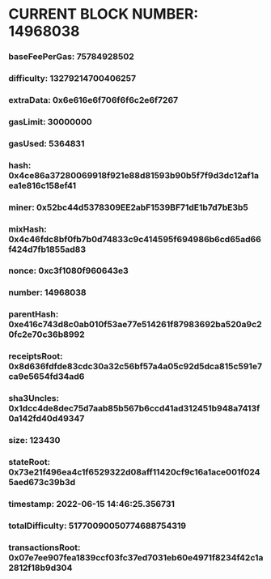 # CURRENT BLOCK NUMBER: 14968038

### baseFeePerGas: 75784928502
### difficulty: 13279214700406257
### extraData: 0x6e616e6f706f6f6c2e6f7267
### gasLimit: 30000000
### gasUsed: 5364831
### hash: 0x4ce86a37280069918f921e88d81593b90b5f7f9d3dc12af1aea1e816c158ef41
### miner: 0x52bc44d5378309EE2abF1539BF71dE1b7d7bE3b5
### mixHash: 0x4c46fdc8bf0fb7b0d74833c9c414595f694986b6cd65ad66f424d7fb1855ad83
### nonce: 0xc3f1080f960643e3
### number: 14968038
### parentHash: 0xe416c743d8c0ab010f53ae77e514261f87983692ba520a9c20fc2e70c36b8992
### receiptsRoot: 0x8d636fdfde83cdc30a32c56bf57a4a05c92d5dca815c591e7ca9e5654fd34ad6
### sha3Uncles: 0x1dcc4de8dec75d7aab85b567b6ccd41ad312451b948a7413f0a142fd40d49347
### size: 123430
### stateRoot: 0x73e21f496ea4c1f6529322d08aff11420cf9c16a1ace001f0245aed673c39b3d
### timestamp: 2022-06-15 14:46:25.356731
### totalDifficulty: 51770090050774688754319
### transactionsRoot: 0x07e7ee907fea1839ccf03fc37ed7031eb60e4971f8234f42c1a2812f18b9d304
